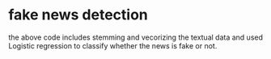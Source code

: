 # fake news detection
the above code includes stemming and vecorizing the textual data and used Logistic regression to classify whether the news is fake or not.
